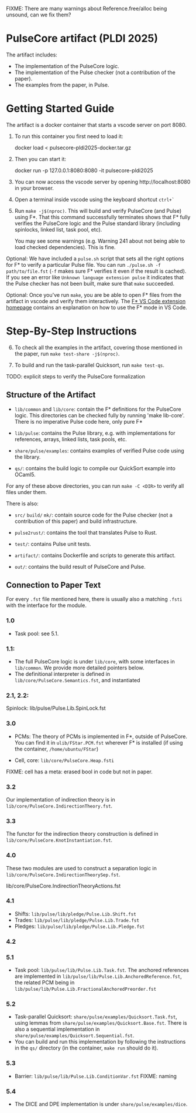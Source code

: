 FIXME: There are many warnings about Reference.free/alloc being unsound,
can we fix them?

# PulseCore artifact (PLDI 2025)

The artifact includes:

- The implementation of the PulseCore logic.
- The implementation of the Pulse checker (not a contribution of the
  paper).
- The examples from the paper, in Pulse.

# Getting Started Guide

The artifact is a docker container that starts a vscode server on port 8080.

  1. To run this container you first need to load it:

        docker load < pulsecore-pldi2025-docker.tar.gz

  2. Then you can start it:

        docker run -p 127.0.0.1:8080:8080 -it pulsecore-pldi2025

  3. You can now access the vscode server by opening http://localhost:8080 in
     your browser.

  4. Open a terminal inside vscode using the keyboard shortcut `` ctrl+` ``

  5. Run `make -j$(nproc)`.  This will build and verify PulseCore (and Pulse) using F*.
     That this command successfully terminates shows that F* fully verifies the
     PulseCore logic and the Pulse standard library (including spinlocks, linked
     list, task pool, etc).

     You may see some warnings (e.g. Warning 241 about not being able to load
     checked dependencies).  This is fine.

Optional:
We have included a `pulse.sh` script that sets all the right options for F*
to verify a particular Pulse file.  You can run
`./pulse.sh -f path/to/file.fst` (`-f` makes sure F* verifies it even if the
result is cached).  If you see an error like `Unknown language extension pulse`
it indicates that the Pulse checker has not been built, make sure that `make`
succeeded.

Optional:
Once you've run `make`, you are be able to open F* files from the artifact in
vscode and verify them interactively.
The [F* VS Code extension homepage](https://github.com/FStarLang/fstar-vscode-assistant/?tab=readme-ov-file#features-and-basic-usage-guide)
contains an explanation on how to use the F* mode in VS Code.

# Step-By-Step Instructions

  6. To check all the examples in the artifact, covering those mentioned in the
     paper, run `make test-share -j$(nproc)`.

  7. To build and run the task-parallel Quicksort, run `make test-qs`.

TODO: explicit steps to verify the PulseCore formalization

## Structure of the Artifact

- `lib/common` and `lib/core`: contain the F* definitions for the
PulseCore logic. This directories can be checked fully by running 'make
lib-core'. There is no imperative Pulse code here, only pure F*

- `lib/pulse`: contains the Pulse library, e.g. with implementations for
references, arrays, linked lists, task pools, etc.

- `share/pulse/examples`: contains examples of verified Pulse code using
the library.

- `qs/`: contains the build logic to compile our QuickSort example into
OCaml5.

For any of these above directories, you can run `make -C <DIR>` to
verify all files under them.

There is also:

- `src/` `build/` `mk/`: contain source code for the Pulse checker (not
a contribution of this paper) and build infrastructure.

- `pulse2rust/`: contains the tool that translates Pulse to Rust.

- `test/`: contains Pulse unit tests.

- `artifact/`: contains Dockerfile and scripts to generate this
artifact.

- `out/`: contains the build result of PulseCore and Pulse.

## Connection to Paper Text

For every `.fst` file mentioned here, there is usually also a matching
`.fsti` with the interface for the module.

### 1.0

- Task pool: see 5.1.

### 1.1:

- The full PulseCore logic is under `lib/core`, with some interfaces in
  `lib/common`. We provide more detailed pointers below.
- The definitional interpreter is defined in
  `lib/core/PulseCore.Semantics.fst`, and instantiated

### 2.1, 2.2:

Spinlock: lib/pulse/Pulse.Lib.SpinLock.fst

### 3.0

- PCMs: The theory of PCMs is implemented in F*, outside of PulseCore.
  You can find it in `ulib/FStar.PCM.fst` wherever F* is installed (if
  using the container, `/home/ubuntu/FStar`)

- Cell, core: `lib/core/PulseCore.Heap.fsti`

FIXME: cell has a meta: erased bool in code but not in paper.

### 3.2

Our implementation of indirection theory is in
`lib/core/PulseCore.IndirectionTheory.fst`.

### 3.3

The functor for the indirection theory construction is defined in
`lib/core/PulseCore.KnotInstantiation.fst`.

### 4.0


These two modules are used to construct a separation logic
in `lib/core/PulseCore.IndirectionTheorySep.fst`.

lib/core/PulseCore.IndirectionTheoryActions.fst

### 4.1

- Shifts:  `lib/pulse/lib/pledge/Pulse.Lib.Shift.fst`
- Trades:  `lib/pulse/lib/pledge/Pulse.Lib.Trade.fst`
- Pledges: `lib/pulse/lib/pledge/Pulse.Lib.Pledge.fst`

### 4.2

### 5.1

- Task pool: `lib/pulse/lib/Pulse.Lib.Task.fst`.
  The anchored references are implemented in
  `lib/pulse/lib/Pulse.Lib.AnchoredReference.fst`, the related PCM being
  in `lib/pulse/lib/Pulse.Lib.FractionalAnchoredPreorder.fst`

### 5.2

- Task-parallel Quicksort: `share/pulse/examples/Quicksort.Task.fst`,
  using lemmas from `share/pulse/examples/Quicksort.Base.fst`.
  There is also a sequential implementation in
  `share/pulse/examples/Quicksort.Sequential.fst`.
- You can build and run this implementation by following the
  instructions in the `qs/` directory (in the container, `make run`
  should do it).

### 5.3

- Barrier: `lib/pulse/lib/Pulse.Lib.ConditionVar.fst` FIXME: naming

### 5.4

- The DICE and DPE implementation is under `share/pulse/examples/dice`.
